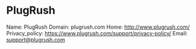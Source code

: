 
# PlugRush

Name: PlugRush
Domain: plugrush.com
Home: http://www.plugrush.com/
Privacy_policy: https://www.plugrush.com/support/privacy-policy/
Email: support@plugrush.com
